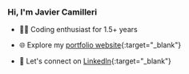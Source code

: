 <!-- GitHub README.md -->

<div style="display: flex; gap: 10px;">
  <div style="flex: 1;">

### Hi, I'm Javier Camilleri

- 👨‍💻 Coding enthusiast for 1.5+ years
- 🌐 Explore my [portfolio website](https://www.javiercamilleri.com/){:target="_blank"}
- 🤝 Let's connect on [LinkedIn](https://www.linkedin.com/in/javier-camilleri/){:target="_blank"}

  </div>
</div>
